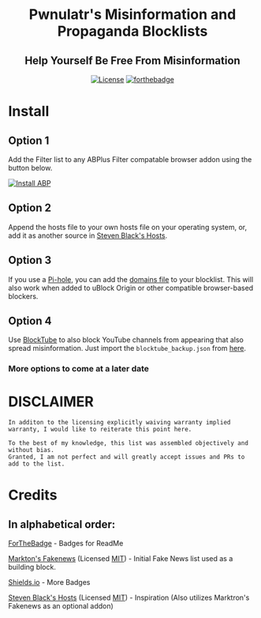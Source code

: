 <div align="center">

# Pwnulatr's Misinformation and Propaganda Blocklists
## Help Yourself Be Free From Misinformation

[![License](https://img.shields.io/github/license/Pwnulatr/blocklist?style=for-the-badge)](https://github.com/Pwnulatr/blocklist/blob/main/LICENSE)
[![forthebadge](https://img.shields.io/badge/Built%20with-Resentment-orange?style=for-the-badge)](https://forthebadge.com)

</div>

# Install
## Option 1
Add the Filter list to any ABPlus Filter compatable browser addon using the button below.

[![Install ABP](https://img.shields.io/badge/Install-For%20ABP%20Filter-red?style=for-the-badge)](abp:subscribe?location=https%3A%2F%2Fpwnulatr.github.io%2Fblocklist%2FABP-Filter&title=Pwnulatr%27s%20Misinformation%20and%20Propaganda%20Blocklist)
## Option 2
Append the hosts file to your own hosts file on your operating system, or, add it as another source in [Steven Black's Hosts](https://github.com/StevenBlack/hosts).
## Option 3
If you use a [Pi-hole](https://pi-hole.net/), you can add the [domains file](domains) to your blocklist. This will also work when added to uBlock Origin or other compatible browser-based blockers.
## Option 4
Use [BlockTube](https://github.com/amitbl/blocktube) to also block YouTube channels from appearing that also spread misinformation. Just import the `blocktube_backup.json` from [here](blocktube_backup.json).
### More options to come at a later date
# DISCLAIMER
```
In additon to the licensing explicitly waiving warranty implied warranty, I would like to reiterate this point here.

To the best of my knowledge, this list was assembled objectively and without bias.
Granted, I am not perfect and will greatly accept issues and PRs to add to the list.
```
# Credits
## In alphabetical order:
[ForTheBadge](https://forthebadge.com) - Badges for ReadMe

[Markton's Fakenews](https://github.com/marktron/fakenews) (Licensed [MIT](https://github.com/marktron/fakenews/blob/master/LICENSE)) - Initial Fake News list used as a building block.

[Shields.io](https://shields.io/) - More Badges

[Steven Black's Hosts](https://github.com/StevenBlack/hosts) (Licensed [MIT](https://github.com/StevenBlack/hosts/blob/master/license.txt)) - Inspiration (Also utilizes Marktron's Fakenews as an optional addon)
